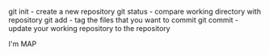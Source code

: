 git init - create a new repository
git status - compare working directory with repository
git add - tag the files that you want to commit
git commit - update your working repository to the repository

I'm MAP
